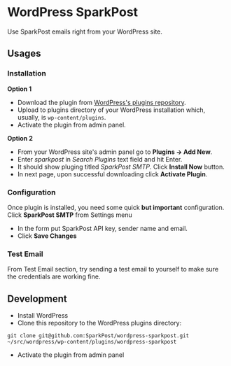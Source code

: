 # WordPress SparkPost

Use SparkPost emails right from your WordPress site. 

## Usages

### Installation

**Option 1**

* Download the plugin from [WordPress's plugins repository](https://wordpress.org/plugins/sparkpost/). 
* Upload to plugins directory of your WordPress installation which, usually, is `wp-content/plugins`.
* Activate the plugin from admin panel. 

**Option 2**
* From your WordPress site's admin panel go to **Plugins -> Add New**. 
* Enter *sparkpost* in *Search Plugins* text field and hit Enter. 
* It should show pluging titled *SparkPost SMTP*. Click **Install Now** button. 
* In next page, upon successful downloading click **Activate Plugin**. 

### Configuration
Once plugin is installed, you need some quick **but important** configuration. Click **SparkPost SMTP** from Settings menu
* In the form put SparkPost API key, sender name and email. 
* Click **Save Changes**

### Test Email
From Test Email section, try sending a test email to yourself to make sure the credentials are working fine. 


## Development
* Install WordPress
* Clone this repository to the WordPress plugins directory:

```
git clone git@github.com:SparkPost/wordpress-sparkpost.git ~/src/wordpress/wp-content/plugins/wordpress-sparkpost
```

* Activate the plugin from admin panel

